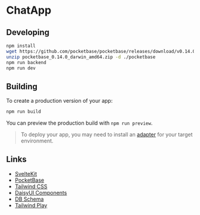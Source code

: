 # ChatApp

## Developing

```bash
npm install
wget https://github.com/pocketbase/pocketbase/releases/download/v0.14.0/pocketbase_0.14.0_darwin_arm64.zip
unzip pocketbase_0.14.0_darwin_amd64.zip -d ./pocketbase
npm run backend
npm run dev
```

## Building

To create a production version of your app:

```bash
npm run build
```

You can preview the production build with `npm run preview`.

> To deploy your app, you may need to install an [adapter](https://kit.svelte.dev/docs/adapters) for your target environment.

## Links

- [SvelteKit](https://kit.svelte.dev/)
- [PocketBase](https://pocketbase.io/)
- [Tailwind CSS](https://tailwindcss.com/docs/)
- [DaisyUI Components](https://daisyui.com/components/)
- [DB Schema](https://dev.to/karanpratapsingh/system-design-whatsapp-fld)
- [Tailwind Play](https://play.tailwindcss.com/)